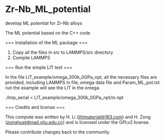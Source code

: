 # Zr-Nb_ML_potential
develop ML potential for Zr-Nb alloys

The ML potential based on the C++ code

=== Installation of the ML package ===

1. Copy all the files in src to LAMMPS/src directory
2. Compile LAMMPS


=== Run the simple LIT test ===

In the file LIT_example/omega_300k_0GPa_npt, all the necessary files are provided, including LAMMPS in file, omega data file and Param_ML_pot.txt
run the example will see the LIT in the omega.

./lmp_serial < LIT_example/omega_300k_0GPa_npt/in.npt



=== Credits and license ===

This compute was written by H. Li (lihjmaterial@163.com) and H. Zong (zonghust@mail.xjtu.edu.cn) and is licensed under the GPLv2 license.

Please contribute changes back to the community.
